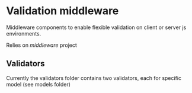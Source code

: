 # Validation middleware

Middleware components to enable flexible validation on client or server js environments.

Relies on *middleware* project

## Validators

Currently the validators folder contains two validators, each for specific model (see models folder)



